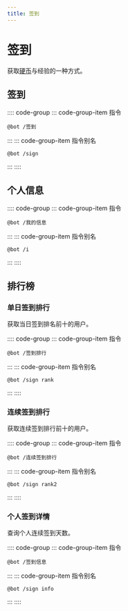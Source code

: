 ```yaml
---
title: 签到
---
```


# 签到 

<Badge id="margin" type="warning" text="群聊"/> <Badge type="private" text="私聊"/> <Badge type="telegram" text="Telegram"/>

获取[硬币](../coin.md)与经验的一种方式。
## 签到

:::: code-group
::: code-group-item 指令

```shell 指令
@bot /签到
```

:::
::: code-group-item 指令别名

```shell
@bot /sign
```

:::
::::

## 个人信息

:::: code-group
::: code-group-item 指令

```shell
@bot /我的信息
```

:::
::: code-group-item 指令别名

```shell
@bot /i
```

:::
::::

## 排行榜 <Badge type="update" text="待更新"/>

### 单日签到排行

获取当日签到排名前十的用户。

:::: code-group
::: code-group-item 指令

```shell
@bot /签到排行
```

:::
::: code-group-item 指令别名

```shell
@bot /sign rank
```

:::
::::

### 连续签到排行

获取连续签到排行前十的用户。

:::: code-group
::: code-group-item 指令

```shell
@bot /连续签到排行
```

:::
::: code-group-item 指令别名

```shell
@bot /sign rank2
```

:::
::::

### 个人签到详情

查询个人连续签到天数。

:::: code-group
::: code-group-item 指令

```shell
@bot /签到信息
```

:::
::: code-group-item 指令别名

```shell
@bot /sign info
```

:::
::::
